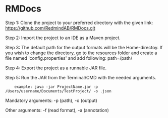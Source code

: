 # RMDocs

Step 1: Clone the project to your preferred directory with the given link: https://github.com/RedmindAB/RMDocs.git

Step 2: Import the project to an IDE as a Maven project.

Step 3: The default path for the output formats will be the Home-directoy. If you wish to change the directory, go to the resources folder and create a file named 'config.properties' and add following: path=/path/

Step 4: Export the project as a runnable JAR file.

Step 5: Run the JAR from the Terminal/CMD with the needed arguments.

        example: java -jar ProjectName.jar -p /Users/username/Documents/TestProject/ -o .json
        
Mandatory arguments: -p (path), -o (output)
        
Other arguments: -f (read format), -a (annotation)
